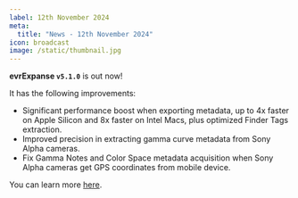 ```yaml
---
label: 12th November 2024
meta:
  title: "News - 12th November 2024"
icon: broadcast
image: /static/thumbnail.jpg
---
```


**evrExpanse `v5.1.0`** is out now!

It has the following improvements:

- Significant performance boost when exporting metadata, up to 4x faster on Apple Silicon and 8x faster on Intel Macs, plus optimized Finder Tags extraction.
- Improved precision in extracting gamma curve metadata from Sony Alpha cameras.
- Fix Gamma Notes and Color Space metadata acquisition when Sony Alpha cameras get GPS coordinates from mobile device.

You can learn more [here](https://www.evrapp.cloud/evrexpanse).